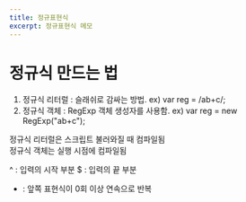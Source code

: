 ```yaml
---
title: 정규표현식
excerpt: 정규표현식 메모
---
```


# 정규식 만드는 법

1. 정규식 리터럴 : 슬래쉬로 감싸는 방법. ex) var reg = /ab+c/;
2. 정규식 객체 : RegExp 객체 생성자를 사용함. ex) var reg = new RegExp("ab+c");

정규식 리터럴은 스크립트 불러와질 때 컴파일됨  
정규식 객체는 실행 시점에 컴파일됨

^ : 입력의 시작 부분
$ : 입력의 끝 부분
* : 앞쪽 표현식이 0회 이상 연속으로 반복

